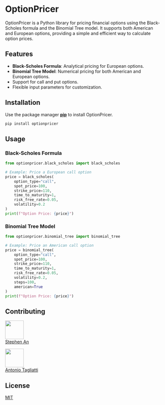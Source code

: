 # OptionPricer

OptionPricer is a Python library for pricing financial options using the Black-Scholes formula and the Binomial Tree model. It supports both American and European options, providing a simple and efficient way to calculate option prices.

## Features

- **Black-Scholes Formula**: Analytical pricing for European options.
- **Binomial Tree Model**: Numerical pricing for both American and European options.
- Support for call and put options.
- Flexible input parameters for customization.

## Installation

Use the package manager [**pip**](https://pip.pypa.io/en/stable/) to install OptionPricer.

```bash
pip install optionpricer
```

## Usage
### Black-Scholes Formula

```python
from optionpricer.black_scholes import black_scholes

# Example: Price a European call option
price = black_scholes(
    option_type="call",
    spot_price=100,
    strike_price=110,
    time_to_maturity=1,
    risk_free_rate=0.05,
    volatility=0.2
)
print(f"Option Price: {price}")
```
### Binomial Tree Model

```python
from optionpricer.binomial_tree import binomial_tree

# Example: Price an American call option
price = binomial_tree(
    option_type="call",
    spot_price=100,
    strike_price=110,
    time_to_maturity=1,
    risk_free_rate=0.05,
    volatility=0.2,
    steps=100,
    american=True
)
print(f"Option Price: {price}")
```
## Contributing
[<img src="https://github.com/stephenminan.png" width="60px;"/><br /><sub><a href="https://github.com/stephenminan">Stephen An</a></sub>](https://github.com/stephenminan) 

[<img src="https://github.com/AntonioTagliatti.png" width="60px;"/><br /><sub><a href="https://github.com/AntonioTagliatti">Antonio Tagliatti</a></sub>](https://github.com/AntonioTagliatti)


## License
[MIT](https://choosealicense.com/licenses/mit/)

